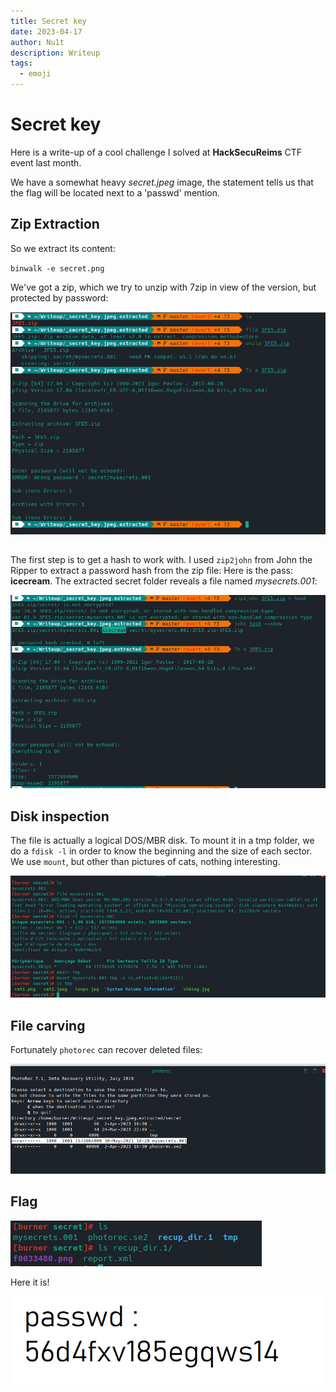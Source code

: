 ```yaml
---
title: Secret key
date: 2023-04-17
author: Nu1t
description: Writeup
tags:
  - emoji
---
```


# Secret key

Here is a write-up of a cool challenge I solved at **HackSecuReims** CTF event last month.

We have a somewhat heavy *secret.jpeg* image, the statement tells us that the flag will be located next to a 'passwd' mention.

## Zip Extraction 

So we extract its content:

`binwalk -e secret.png`

We've got a zip, which we try to unzip with 7zip in view of the version, but protected by password:

![](./zip.png)

## 

The first step is to get a hash to work with. I used `zip2john` from John the Ripper to extract a password hash from the zip file:
Here is the pass: **icecream**.
The extracted secret folder reveals a file named *mysecrets.001*:

![](./john.png)

## Disk inspection

The file is actually a logical DOS/MBR disk.
To mount it in a tmp folder, we do a `fdisk -l` in order to know the beginning and the size of each sector.
We use `mount`, but other than pictures of cats, nothing interesting.

![](./mount.png)

## File carving

Fortunately `photorec` can recover deleted files:

![](./photorec.png)

## Flag

![](./recupdir.png)

Here it is!

![](./passwd.png)

